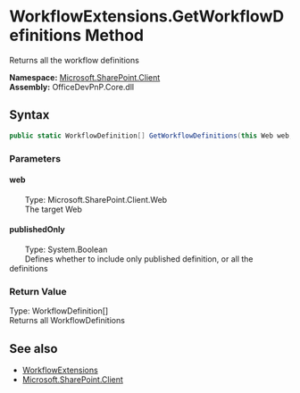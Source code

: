 # WorkflowExtensions.GetWorkflowDefinitions Method  
 Returns all the workflow definitions   

**Namespace:** [Microsoft.SharePoint.Client](Microsoft.SharePoint.Client.md)  
**Assembly:** OfficeDevPnP.Core.dll  
## Syntax
```C#
public static WorkflowDefinition[] GetWorkflowDefinitions(this Web web, Boolean publishedOnly)
```
### Parameters
#### web  
&emsp;&emsp;Type: Microsoft.SharePoint.Client.Web  
&emsp;&emsp;The target Web  

  

#### publishedOnly  
&emsp;&emsp;Type: System.Boolean  
&emsp;&emsp;Defines whether to include only published definition, or all the definitions  

  

### Return Value
Type: WorkflowDefinition[]  
Returns all WorkflowDefinitions  


## See also
- [WorkflowExtensions](Microsoft.SharePoint.Client.WorkflowExtensions.md) 
- [Microsoft.SharePoint.Client](Microsoft.SharePoint.Client.md) 
